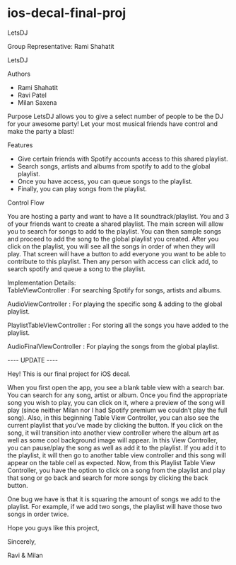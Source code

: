 # ios-decal-final-proj
LetsDJ

Group Representative: Rami Shahatit 

LetsDJ

Authors
- Rami Shahatit
- Ravi Patel
- Milan Saxena

Purpose
LetsDJ allows you to give a select number of people to be the DJ for your awesome party! Let your most musical friends have control and make the party a blast!

Features
- Give certain friends with Spotify accounts access to this shared playlist.
- Search songs, artists and albums from spotify to add to the global playlist.
- Once you have access, you can queue songs to the playlist.
- Finally, you can play songs from the playlist.

Control Flow

You are hosting a party and want to have a lit soundtrack/playlist. You and 3 of your friends want to create a shared playlist. The main screen will allow you to search for songs to add to the playlist. You can then sample songs and proceed to add the song to the global playlist you created. After you click on the playlist, you will see all the songs in order of when they will play. That screen will have a button to add everyone you want to be able to contribute to this playlist. Then any person with access can click add, to search spotify and queue a song to the playlist.

Implementation Details:  
  TableViewController : For searching Spotify for songs, artists and albums.
  
  AudioViewController : For playing the specific song & adding to the global playlist.
  
  PlaylistTableViewController : For storing all the songs you have added to the playlist.
  
  AudioFinalViewController : For playing the songs from the global playlist.



---- UPDATE ----


Hey! This is our final project for iOS decal.

When you first open the app, you see a blank table view with a search bar. You can search for any song, artist or album. Once you find the appropriate song you wish to play, you can click on it, where a preview of the song will play (since neither Milan nor I had Spotify premium we couldn’t play the full song). Also, in this beginning Table View Controller, you can also see the current playlist that you’ve made by clicking the button. If you click on the song, it will transition into another view controller where the album art as well as some cool background image will appear. In this View Controller, you can pause/play the song as well as add it to the playlist. If you add it to the playlist, it will then go to another table view controller and this song will appear on the table cell as expected. Now, from this Playlist Table View Controller, you have the option to click on a song from the playlist and play that song or go back and search for more songs by clicking the back button.

One bug we have is that it is squaring the amount of songs we add to the playlist. For example, if we add two songs, the playlist will have those two songs in order twice. 

Hope you guys like this project,

Sincerely,

Ravi & Milan


